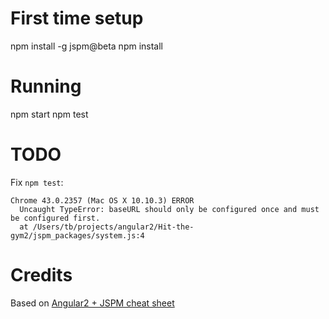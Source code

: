 
# First time setup

npm install -g jspm@beta
npm install

# Running

npm start
npm test

# TODO

Fix `npm test`:

    Chrome 43.0.2357 (Mac OS X 10.10.3) ERROR
      Uncaught TypeError: baseURL should only be configured once and must be configured first.
      at /Users/tb/projects/angular2/Hit-the-gym2/jspm_packages/system.js:4

# Credits

Based on [Angular2 + JSPM cheat sheet](https://gist.github.com/robwormald/429e01c6d802767441ec)